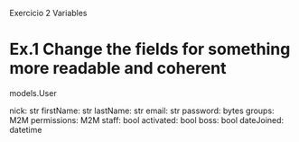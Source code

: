 Exercicio 2 Variables

# Ex.1 Change the fields for something more readable and coherent

models.User

nick: str
firstName: str
lastName: str
email: str
password: bytes
groups: M2M
permissions: M2M
staff: bool
activated: bool
boss: bool
dateJoined: datetime